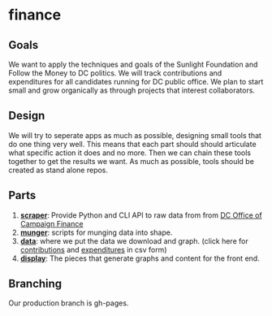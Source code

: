 # finance

## Goals

We want to apply the techniques and goals of the Sunlight Foundation and Follow the Money to DC politics. We will track contributions and expenditures for all candidates running for DC public office.  We plan to start small and grow organically as through projects that interest collaborators.

## Design

We will try to seperate apps as much as possible, designing small tools that do one thing very well. This means that each part should should articulate what specific action it does and no more. Then we can chain these tools together to get the results we want. As much as possible, tools should be created as stand alone repos.

## Parts

1. **[scraper](scraper)**: Provide Python and CLI API to raw data from
   from [DC Office of Campaign Finance](http://ocf.dc.gov/index.shtm)
2. **[munger](munger)**: scripts for munging data into shape.
3. **[data](data)**: where we put the data we download and graph. (click here for [contributions](https://github.com/codefordc/finance/blob/gh-pages/data/all_contributions_1999_current.csv) and [expenditures](/data/all_expenditures_1999_current.csv) in csv form)
4. **[display](scraper)**: The pieces that generate graphs and content for the front end.

## Branching

Our production branch is gh-pages. 

